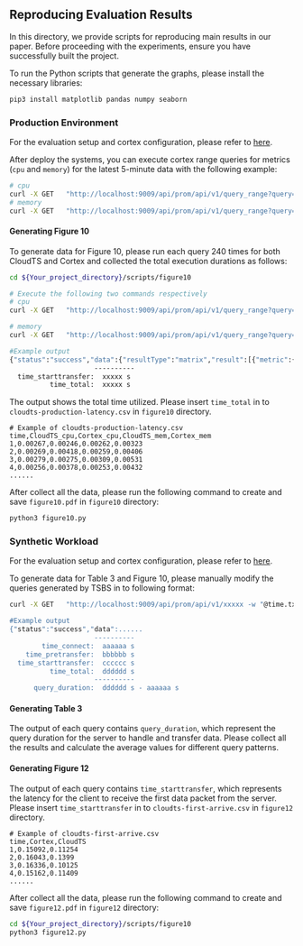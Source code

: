## Reproducing Evaluation Results

In this directory, we provide scripts for reproducing main results in our paper. Before proceeding with the experiments, ensure you have successfully built the project.

To run the Python scripts that generate the graphs, please install the necessary libraries:

```bash
pip3 install matplotlib pandas numpy seaborn
```



### Production Environment

For the evaluation setup and cortex configuration, please refer to [here](https://github.com/kaizhang15/cloudts-cortex/blob/main/README.md#production-environment).

After deploy the systems, you can execute cortex range queries for metrics (`cpu` and `memory`) for the latest 5-minute data with the following example:

```bash
# cpu
curl -X GET   "http://localhost:9009/api/prom/api/v1/query_range?query=node_load1&start=2023-01-01T00:00:00Z&end=2023-01-01T00:05:00Z&step=15s"
# memory
curl -X GET   "http://localhost:9009/api/prom/api/v1/query_range?query=node_memory_Active_bytes&start=2023-01-01T00:00:00Z&end=2023-01-01T00:05:00Z&step=15s"
```



#### Generating Figure 10

To generate data for Figure 10, please run each query 240 times for both CloudTS and Cortex and collected the total execution durations as follows:

```bash
cd ${Your_project_directory}/scripts/figure10

# Execute the following two commands respectively
# cpu
curl -X GET   "http://localhost:9009/api/prom/api/v1/query_range?query=node_load1&start=2023-01-01T00:00:00Z&end=2023-01-01T00:05:00Z&step=15s" -w "@time.txt"

# memory
curl -X GET   "http://localhost:9009/api/prom/api/v1/query_range?query=node_memory_Active_bytes&start=2023-01-01T00:00:00Z&end=2023-01-01T00:05:00Z&step=15s" -w "@time.txt"

#Example output
{"status":"success","data":{"resultType":"matrix","result":[{"metric":{"__name__":"node_memory_Active_bytes","instance":......
                     ----------
  time_starttransfer:  xxxxx s
          time_total:  xxxxx s
```

The output shows the total time utilized. Please insert `time_total` in to `cloudts-production-latency.csv` in `figure10` directory.

```
# Example of cloudts-production-latency.csv
time,CloudTS_cpu,Cortex_cpu,CloudTS_mem,Cortex_mem
1,0.00267,0.00246,0.00262,0.00323
2,0.00269,0.00418,0.00259,0.00406
3,0.00279,0.00275,0.00309,0.00531
4,0.00256,0.00378,0.00253,0.00432
......
```



After collect all the data, please run the following command to create and save `figure10.pdf` in `figure10` directory:

```bash
python3 figure10.py
```

  

### Synthetic Workload

For the evaluation setup and cortex configuration, please refer to [here](https://github.com/kaizhang15/cloudts-cortex/blob/main/README.md#synthetic-workload).

To generate data for Table 3 and Figure 10, please manually modify the queries generated by TSBS in to following format:

```bash
curl -X GET   "http://localhost:9009/api/prom/api/v1/xxxxx -w "@time.txt"

#Example output
{"status":"success","data":......
                     ----------
        time_connect:  aaaaaa s
    time_pretransfer:  bbbbbb s
  time_starttransfer:  cccccc s
          time_total:  dddddd s
                     ----------
      query_duration:  dddddd s - aaaaaa s
```



#### Generating Table 3

The output of each query contains `query_duration`, which represent the query duration for the server to handle and transfer data. Please collect all the results and calculate the average values for different query patterns.



#### Generating Figure 12

The output of each query contains `time_starttransfer`, which represents the latency for the client to receive the first data packet from the server. Please insert `time_starttransfer` in to `cloudts-first-arrive.csv` in `figure12` directory.

```
# Example of cloudts-first-arrive.csv
time,Cortex,CloudTS
1,0.15092,0.11254
2,0.16043,0.1399
3,0.16336,0.10125
4,0.15162,0.11409
......
```



After collect all the data, please run the following command to create and save `figure12.pdf` in `figure12` directory:

```bash
cd ${Your_project_directory}/scripts/figure10
python3 figure12.py
```







